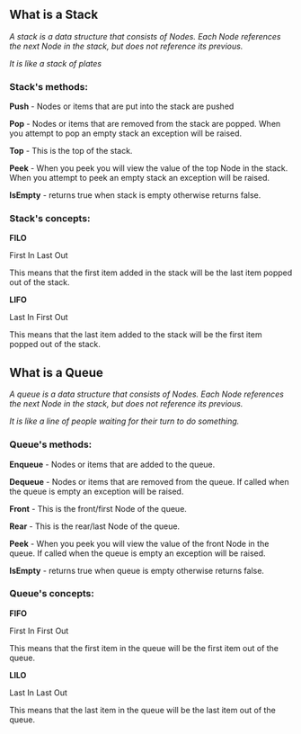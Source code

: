## What is a Stack
*A stack is a data structure that consists of Nodes. Each Node references the next Node in the stack, but does not reference its previous.*

 *It is like a stack of plates*

### Stack's methods:

**Push** - Nodes or items that are put into the stack are pushed

**Pop** - Nodes or items that are removed from the stack are popped. When you attempt to pop an empty stack an exception will be raised.

**Top** - This is the top of the stack.

**Peek** - When you peek you will view the value of the top Node in the stack. When you attempt to peek an empty stack an exception will be raised.

**IsEmpty** - returns true when stack is empty otherwise returns false.

### Stack's concepts:

**FILO**

First In Last Out

This means that the first item added in the stack will be the last item popped out of the stack.

**LIFO**

Last In First Out

This means that the last item added to the stack will be the first item popped out of the stack.

## What is a Queue
*A queue is a data structure that consists of Nodes. Each Node references the next Node in the stack, but does not reference its previous.*

*It is like a line of people waiting for their turn to do something.*

### Queue's methods:

**Enqueue** - Nodes or items that are added to the queue.

**Dequeue** - Nodes or items that are removed from the queue. If called when the queue is empty an exception will be raised.

**Front** - This is the front/first Node of the queue.

**Rear** - This is the rear/last Node of the queue.

**Peek** - When you peek you will view the value of the front Node in the queue. If called when the queue is empty an exception will be raised.

**IsEmpty** - returns true when queue is empty otherwise returns false.

### Queue's concepts:

**FIFO**

First In First Out

This means that the first item in the queue will be the first item out of the queue.

**LILO**

Last In Last Out

This means that the last item in the queue will be the last item out of the queue.